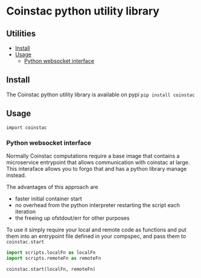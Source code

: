 # Coinstac python utility library

## Utilities
- [Install](#install)
- [Usage](#usage)
  * [Python websocket interface](#python-websocket-interface)

## Install
The Coinstac python utility library is available on pypi
`pip install coinstac`

## Usage

`import coinstac`

### Python websocket interface
Normally Coinstac computations require a base image that contains a microservice 
entrypoint that allows communication with coinstac at large. This interaface allows 
you to forgo that and has a python library manage instead.

The advantages of this approach are 
* faster initial container start
* no overhead from the python interpreter restarting the script each iteration
* the freeing up ofstdout/err for other purposes

To use it simply require your local and remote code as functions and put them
into an entrypoint file defined in your compspec, and pass them to `coinstac.start`
```python
import scripts.localFn as localFn
import scripts.remoteFn as remoteFn

coinstac.start(localFn, remoteFn)
```
